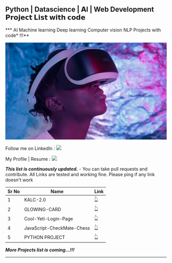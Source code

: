 ## Python | Datascience | 𝗔I | Web Development 𝗣𝗿𝗼𝗷𝗲𝗰𝘁 𝗟𝗶𝘀𝘁 𝘄𝗶𝘁𝗵 𝗰𝗼𝗱𝗲

*** AI Machine learning Deep learning Computer vision NLP Projects with code* !!!**

![](https://github.com/siddhu1919/RESOURCES_DATA/blob/main/Poster.gif)

Follow me on LinkedIn : [![](https://img.shields.io/badge/LinkedIn-0077B5?style=for-the-badge&logo=linkedin&logoColor=white)](https://www.linkedin.com/in/siddharth-g-singh-46b610201)

My Profile | Resume : [![](https://img.shields.io/badge/website-000000?style=for-the-badge&logo=About.me&logoColor=white)](https://siddhu1919.github.io/PROPF23/)

***This list is continuously updated.*** - You can take pull requests and contribute. All Links are tested and working fine. Please ping if any link doesn't work

| Sr No | Name                                                         | Link                                                         |
| ----- | ------------------------------------------------------------ | ------------------------------------------------------------ |
| 1     | KALC-2.0                            | [👆](https://siddhu1919.github.io/KALC-2.0/) |
| 2     | GLOWING-CARD                        | [👆](https://siddhu1919.github.io/GLOWING-CARD/) |
| 3     | Cool-Yeti-Login-Page                | [👆](https://siddhu1919.github.io/Cool-Yeti-Login-Page/)        |
| 4     | JavaScript-CheckMate-Chess          | [👆](https://siddhu1919.github.io/JavaScript-CheckMate-Chess-/) |
| 5     | PYTHON PROJECT                      | [👆](https://siddhu1919.github.io/PYTHON-PROJECTS/) |

***More Projects list is coming...!!!***

---

